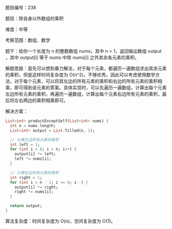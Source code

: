 题目编号：238

题目：除自身以外数组的乘积

难度：中等

考察范围：数组、数学

题干：给你一个长度为 n 的整数数组 nums，其中 n > 1，返回输出数组 output ，其中 output[i] 等于 nums 中除 nums[i] 之外其余各元素的乘积。

解题思路：首先可以想到暴力解法，对于每个元素，都遍历一遍数组求出其余元素的乘积，但是这样时间复杂度为 O(n^2)，不够优秀。因此可以考虑使用数学方法，对于每个元素，可以将其左边的所有元素的乘积和右边的所有元素的乘积相乘，即可得到该元素的答案。具体实现时，可以先遍历一遍数组，计算出每个元素左边所有元素的乘积，再遍历一遍数组，计算出每个元素右边所有元素的乘积，最后将左右两边的乘积相乘即可。

解决方案：

```dart
List<int> productExceptSelf(List<int> nums) {
  int n = nums.length;
  List<int> output = List.filled(n, 1);

  // 计算左边所有元素的乘积
  int left = 1;
  for (int i = 0; i < n; i++) {
    output[i] *= left;
    left *= nums[i];
  }

  // 计算右边所有元素的乘积
  int right = 1;
  for (int i = n - 1; i >= 0; i--) {
    output[i] *= right;
    right *= nums[i];
  }

  return output;
}
```

算法复杂度：时间复杂度为 O(n)，空间复杂度为 O(1)。
